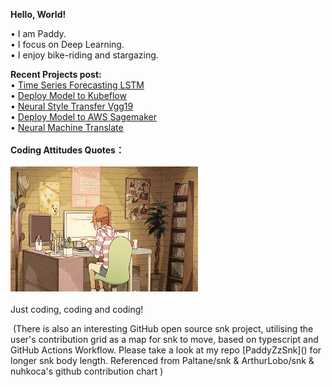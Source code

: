 **Hello, World!** <br>

• I am Paddy. <br>
• I focus on Deep Learning. <br>
• I enjoy bike-riding and stargazing. <br>
<!--<img  align="left" src="3.svg" alt="Alt text" width="250" height="150"> -->
**Recent Projects post:** <br>
• [Time Series Forecasting LSTM]() <br>
• [Deploy Model to Kubeflow]() <br>
• [Neural Style Transfer Vgg19]() <br>
• [Deploy Model to AWS Sagemaker](wwwww) <br>
• [Neural Machine Translate]() <br>
<br>
**Coding Attitudes Quotes：** <br>
<br>
<img src="/svg/1.gif" alt="Alt text" width="300" height="200"> <br>
<br>
Just coding, coding and coding!



<picture>  
 <source media="(prefers-color-scheme: dark)" srcset="https://raw.githubusercontent.com/PaddyZz/PaddyZz/output/github-contribution-grid-snake-dark.svg" />
 <img>
</picture>
(There is also an interesting GitHub open source snk project, utilising the user's contribution grid as a map for snk to move, based on typescript and GitHub Actions Workflow.
  Please take a look at my repo [PaddyZzSnk]() for longer snk body length.
  Referenced from Paltane/snk & ArthurLobo/snk & nuhkoca's github contribution chart 
)

